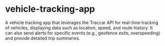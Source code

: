 # vehicle-tracking-app
A vehicle tracking app that leverages the Traccar API for real-time tracking of vehicles, displaying data such as location, speed, and route history. It can also send alerts for specific events (e.g., geofence exits, overspeeding) and provide detailed trip summaries.
